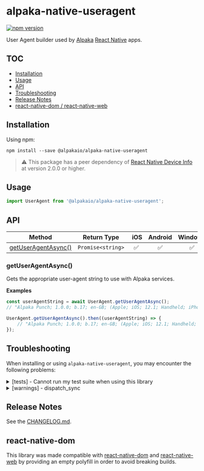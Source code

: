 # alpaka-native-useragent

[![npm version](https://badge.fury.io/js/%40alpakaio%2Falpaka-native-useragent.svg)](https://badge.fury.io/js/%40alpakaio%2Falpaka-native-useragent)

User Agent builder used by [Alpaka](https://www.alpaka.io) [React Native](https://github.com/facebook/react-native) apps.

## TOC

* [Installation](#installation)
* [Usage](#usage)
* [API](#api)
* [Troubleshooting](#troubleshooting)
* [Release Notes](#release-notes)
* [react-native-dom / react-native-web](#react-native-dom)

## Installation

Using npm:

```shell
npm install --save @alpakaio/alpaka-native-useragent
```

> ⚠️ This package has a peer dependency of [React Native Device Info]() at version 2.0.0 or higher.

## Usage

```js
import UserAgent from '@alpakaio/alpaka-native-useragent';
```

## API

| Method                                                            | Return Type         |  iOS | Android | Windows | Since  |
| ----------------------------------------------------------------- | ------------------- | :--: | :-----: | :-----: | ------ |
| [getUserAgentAsync()](#getuseragentasync)                         | `Promise<string>`   |  ✅  |   ✅    |   ✅    | 1.0.0 |

### getUserAgentAsync()

Gets the appropriate user-agent string to use with Alpaka services.

**Examples**

```js
const userAgentString = await UserAgent.getUserAgentAsync(); 
// "Alpaka Punch; 1.0.0; b.17; en-GB; (Apple; iOS; 12.1; Handheld; iPhone(12,1))"
```

```js
UserAgent.getUserAgentAsync().then((userAgentString) => {
    // "Alpaka Punch; 1.0.0; b.17; en-GB; (Apple; iOS; 12.1; Handheld; iPhone(12,1))"
});
```

## Troubleshooting

When installing or using `alpaka-native-useragent`, you may encounter the following problems:

<details>
  <summary>[tests] - Cannot run my test suite when using this library</summary>

`alpaka-native-useragent` relies on `react-native-device-info` which contains native code, and needs to be mocked. Jest Snapshot support may work though.

Here's how to do it with jest for example:

```js
// in your package.json:
"jest": {
  "setupFiles": [
    "./testenv.js"
  ],


// testenv.js:
jest.mock('@alpakaio/alpaka-native-useragent', () => {
  return {
    getUserAgentAsync: jest.fn(),
  };
});
```

</details>

<details>
    <summary>[warnings] - dispatch_sync</summary>
    
Some of the APIs internally used will throw warnings in certain conditions like on tvOS or the iOS emulator. This won't be visible in production but even in development it may be irritating. It is useful to have the warnings because these devices return no state, and that can be surprising, leading to github support issues. The warnings is intended to educate you as a developer. If the warnings are troublesome you may try this in your code to suppress them:
    
```javascript
import { YellowBox } from 'react-native';
YellowBox.ignoreWarnings(['Required dispatch_sync to load constants for RNDeviceInfo']);
```
</details>

## Release Notes

See the [CHANGELOG.md](https://github.com/alpakaio/alpaka-native-useragent/blob/master/CHANGELOG.md).

## react-native-dom

This library was made compatible with [react-native-dom](https://github.com/vincentriemer/react-native-dom) and [react-native-web](https://github.com/necolas/react-native-web) by providing an empty polyfill in order to avoid breaking builds.
